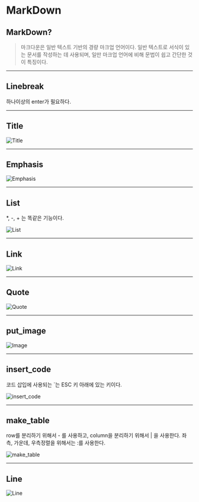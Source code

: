 # MarkDown 
## MarkDown?
> 마크다운은 일반 텍스트 기반의 경량 마크업 언어이다. 일반 텍스트로 서식이 있는 문서를 작성하는 데 사용되며, 일만 마크업 언어에 비해 문법이 쉽고 간단한 것이 특징이다. 
- - -
## Linebreak
하나이상의 enter가 필요하다.

- - -
## Title
![Title](https://github.com/Yegeonhui/TIL/blob/main/markdown/Image/markdown_title.PNG)
- - -
## Emphasis
![Emphasis](https://github.com/Yegeonhui/TIL/blob/main/markdown//Image/markdown_emphasis.PNG)
- - -
## List
*, -, + 는 똑같은 기능이다.


![List](https://github.com/Yegeonhui/TIL/blob/main/markdown//Image/markdown_list.PNG)
- - -
## Link
![Link](https://github.com/Yegeonhui/TIL/blob/main/markdown//Image/markdown_link.PNG)
- - -
## Quote
![Quote](https://github.com/Yegeonhui/TIL/blob/main/markdown//Image/markdown_quote.PNG)
- - -
## put_image
![Image](https://github.com/Yegeonhui/TIL/blob/main/markdown//Image/markdown_put_image.PNG)
- - -
## insert_code
코드 삽입에 사용되는 `는 ESC 키 아래에 있는 키이다.


![insert_code](https://github.com/Yegeonhui/TIL/blob/main/markdown//Image/markdown_insert_code.PNG)
- - -
## make_table
row를 분리하기 위해서 - 를 사용하고, column을 분리하기 위해서 | 을 사용한다. 
좌측, 가운데, 우측정렬을 위해서는 :를 사용한다. 


![make_table](https://github.com/Yegeonhui/TIL/blob/main/markdown//Image/markdown_Tables.PNG)
- - -
## Line
![Line](https://github.com/Yegeonhui/TIL/blob/main/markdown//Image/markdown_line.PNG)

